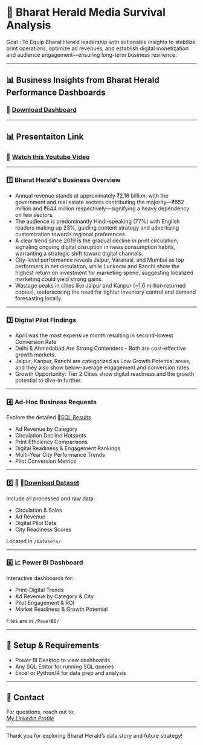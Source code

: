 # 🚀 Bharat Herald Media Survival Analysis

Goal : To Equip Bharat Herald leadership with actionable insights to stabilize print operations, optimize ad revenues, and establish digital monetization and audience engagement—ensuring long-term business resilience.

---

## 📊 Business Insights from Bharat Herald Performance Dashboards

### 🔗 [Download Dashboard](https://github.com/AishwaryaPrabhakaran/Media-Survival-Analysis/blob/main/Media%20Analysis%20Dashboard.pbix)

---
## 📊 Presentaiton Link
### 🔗 [Watch this Youtube Video](https://youtu.be/XGazyITEnNo)

---

### 1️⃣ Bharat Herald's Business Overview

- Annual revenue stands at approximately ₹2.16 billion, with the government and real estate sectors contributing the majority—₹652 million and ₹644 million respectively—signifying a heavy dependency on few sectors.
- The audience is predominantly Hindi-speaking (77%) with English readers making up 23%, guiding content strategy and advertising customization towards regional preferences. 
- A clear trend since 2019 is the gradual decline in print circulation, signaling ongoing digital disruption in news consumption habits, warranting a strategic shift toward digital channels.
- City-level performance reveals Jaipur, Varanasi, and Mumbai as top performers in net circulation, while Lucknow and Ranchi show the highest return on investment for marketing spend, suggesting localized marketing could yield strong gains. 
- Wastage peaks in cities like Jaipur and Kanpur (~1.6 million returned copies), underscoring the need for tighter inventory control and demand forecasting locally. 

---

### 3️⃣ Digital Pilot Findings

- April was the most expensive month resulting in second-lowest Conversion Rate
- Delhi & Ahmedabad Are Strong Contenders - Both are cost-effective growth markets.
- Jaipur, Kanpur, Ranchi are categorized as Low Growth Potential areas, and they also show below-average engagement and conversion rates.
- Growth Opportunity: Tier 2 Cities show digital readiness and the growth potential to dive-in further.
---

### 4️⃣ Ad-Hoc Business Requests

Explore the detailed 🔗[SQL Results](https://github.com/AishwaryaPrabhakaran/Media-Survival-Analysis/blob/main/Ad-Hoc%20SQL%20Results.7z)

- Ad Revenue by Category  
- Circulation Decline Hotspots  
- Print Efficiency Comparisons  
- Digital Readiness & Engagement Rankings  
- Multi-Year City Performance Trends  
- Pilot Conversion Metrics

---

### 5️⃣ 📂 🔗[Download Dataset](https://github.com/AishwaryaPrabhakaran/Media-Survival-Analysis/blob/main/Datasets.7z)

Include all processed and raw data:

- Circulation & Sales  
- Ad Revenue  
- Digital Pilot Data  
- City Readiness Scores

Located in `/Datasets/`

---

### 6️⃣ 📈 Power BI Dashboard

Interactive dashboards for:

- Print-Digital Trends  
- Ad Revenue by Category & City  
- Pilot Engagement & ROI  
- Market Readiness & Growth Potential  

Files are in `/PowerBI/`

---

## 🧰 Setup & Requirements

- Power BI Desktop to view dashboards  
- Any SQL Editor for running SQL queries  
- Excel or Python/R for data prep and analysis  

---


## 📧 Contact

For questions, reach out to:  
*[My Linkedin Profile](https://www.linkedin.com/in/aishwarya-prabhakaran2928/)* 

---

Thank you for exploring Bharat Herald’s data story and future strategy!

